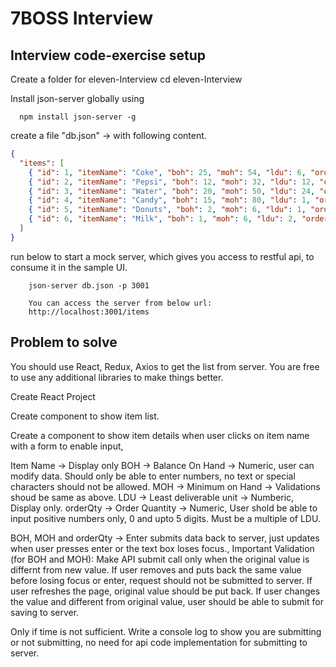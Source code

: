 # 7BOSS Interview

## Interview code-exercise setup

Create a folder for eleven-Interview
cd eleven-Interview

Install json-server globally using

```shell
  npm install json-server -g
```

create a file "db.json"  -> with following content.

``` db.json
{
  "items": [
    { "id": 1, "itemName": "Coke", "boh": 25, "moh": 54, "ldu": 6, "orderQty": ""},
    { "id": 2, "itemName": "Pepsi", "boh": 12, "moh": 32, "ldu": 12, "orderQty": ""},
    { "id": 3, "itemName": "Water", "boh": 20, "moh": 50, "ldu": 24, "orderQty": ""},
    { "id": 4, "itemName": "Candy", "boh": 15, "moh": 80, "ldu": 1, "orderQty": ""},
    { "id": 5, "itemName": "Donuts", "boh": 2, "moh": 6, "ldu": 1, "orderQty": ""},
    { "id": 6, "itemName": "Milk", "boh": 1, "moh": 6, "ldu": 2, "orderQty": ""}
  ]
}
```

run below to start a mock server, which gives you access to restful api, to consume it in the sample UI.

``` running json-server
    json-server db.json -p 3001

    You can access the server from below url:
    http://localhost:3001/items
```

## Problem to solve

You should use React, Redux, Axios to get the list from server. You are free to use any additional libraries to make things better.

Create React Project

Create component to show item list.

Create a component to show item details when user clicks on item name with a form to enable input,

Item Name -> Display only
BOH -> Balance On Hand -> Numeric, user can modify data. Should only be able to enter numbers, no text or special characters should not be allowed.
MOH -> Minimum on Hand -> Validations shoud be same as above.
LDU -> Least deliverable unit -> Numberic, Display only.
orderQty -> Order Quantity -> Numeric, User shold be able to input positive numbers only, 0 and upto 5 digits. Must be a multiple of LDU.

BOH, MOH and orderQty -> Enter submits data back to server, just updates when user presses enter or the text box loses focus.,
              Important Validation (for BOH and MOH): Make API submit call only when the original value is differnt from new value.
                                                      If user removes and puts back the same value before losing focus or enter, request should not be submitted to server.
                                                      If user refreshes the page, original value should be put back.
                                                      If user changes the value and different from original value, user should be able to submit for saving to server.

Only if time is not sufficient.
  Write a console log to show you are submitting or not submitting, no need for api code implementation for submitting to server.
